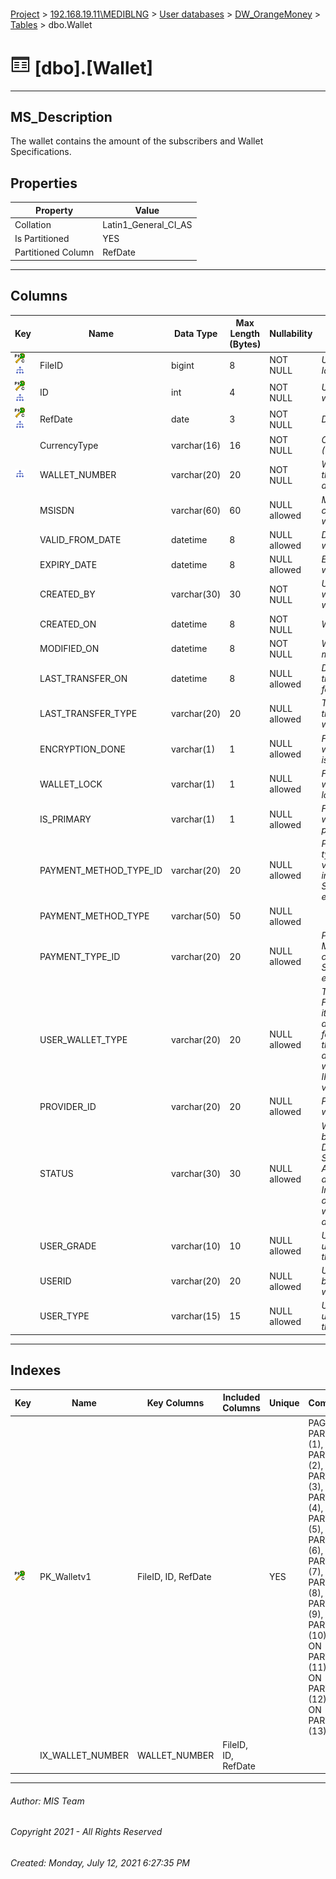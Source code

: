 #### 

[Project](../../../../index.md) > [192.168.19.11\\MEDIBLNG](../../../index.md) > [User databases](../../index.md) > [DW_OrangeMoney](../index.md) > [Tables](Tables.md) > dbo.Wallet

# ![Tables](../../../../Images/Table32.png) [dbo].[Wallet]

---

## <a name="#description"></a>MS_Description

The wallet contains the amount of the subscribers and Wallet Specifications.

## <a name="#properties"></a>Properties

| Property | Value |
|---|---|
| Collation | Latin1_General_CI_AS |
| Is Partitioned | YES |
| Partitioned Column | RefDate |


---

## <a name="#columns"></a>Columns

| Key | Name | Data Type | Max Length (Bytes) | Nullability | Description |
|---|---|---|---|---|---|
| [![Cluster Primary Key PK_Walletv1: *](../../../../Images/pkcluster.png)](#indexes)[![Indexes IX_WALLET_NUMBER](../../../../Images/Index.png)](#indexes) | FileID | bigint | 8 | NOT NULL | _Unique File Identifier_ |
| [![Cluster Primary Key PK_Walletv1: *](../../../../Images/pkcluster.png)](#indexes)[![Indexes IX_WALLET_NUMBER](../../../../Images/Index.png)](#indexes) | ID | int | 4 | NOT NULL | _Unique Data Line within a file_ |
| [![Cluster Primary Key PK_Walletv1: *](../../../../Images/pkcluster.png)](#indexes)[![Indexes IX_WALLET_NUMBER](../../../../Images/Index.png)](#indexes) | RefDate | date | 3 | NOT NULL | _Date of the file_ |
|  | CurrencyType | varchar(16) | 16 | NOT NULL | _Currency (USD/LRD)_ |
| [![Indexes IX_WALLET_NUMBER](../../../../Images/Index.png)](#indexes) | WALLET_NUMBER | varchar(20) | 20 | NOT NULL | _Wallet number in the system updated during the period_ |
|  | MSISDN | varchar(60) | 60 | NULL allowed | _MSISDN corresponding to wallet._ |
|  | VALID_FROM_DATE | datetime | 8 | NULL allowed | _Date from when wallet will be active_ |
|  | EXPIRY_DATE | datetime | 8 | NULL allowed | _Expiry date of wallet._ |
|  | CREATED_BY | varchar(30) | 30 | NOT NULL | _User id of the user who created the wallet_ |
|  | CREATED_ON | datetime | 8 | NOT NULL | _Wallet creation date_ |
|  | MODIFIED_ON | datetime | 8 | NOT NULL | _Wallet last modification date_ |
|  | LAST_TRANSFER_ON | datetime | 8 | NULL allowed | _Date when last transfer occurred for the wallet_ |
|  | LAST_TRANSFER_TYPE | varchar(20) | 20 | NULL allowed | _Type of last transfer for the wallet_ |
|  | ENCRYPTION_DONE | varchar(1) | 1 | NULL allowed | _Flag to decide whether encryption is done or not_ |
|  | WALLET_LOCK | varchar(1) | 1 | NULL allowed | _Flag to decide whether wallet is locked or not_ |
|  | IS_PRIMARY | varchar(1) | 1 | NULL allowed | _Flag to decide whether wallet is primary or not_ |
|  | PAYMENT_METHOD_TYPE_ID | varchar(20) | 20 | NULL allowed | _Payment method type id. Mapping of values can be find in SysPaymentmethod export_ |
|  | PAYMENT_METHOD_TYPE | varchar(50) | 50 | NULL allowed |  |
|  | PAYMENT_TYPE_ID | varchar(20) | 20 | NULL allowed | _Payment  type id. Mapping of values can be find in SysPaymentmethod export_ |
|  | USER_WALLET_TYPE | varchar(20) | 20 | NULL allowed | _Type of the Wallet. For *IND* accounts its value is DUMMY and for all others : for the first wallet the value is Normal and for other wallets it can be IRT or other custom value_ |
|  | PROVIDER_ID | varchar(20) | 20 | NULL allowed | _Provider id for wallet belongs._ |
|  | STATUS | varchar(30) | 30 | NULL allowed | _Wallet status can be Active(‘Y’), Deleted(‘N’), Suspended(‘S’), Add Initiated(AI) and Suspend Initiated(SI). In case of Suspend initiated wallet is considered as active._ |
|  | USER_GRADE | varchar(10) | 10 | NULL allowed | _User grade of the user belonging to the wallet._ |
|  | USERID | varchar(20) | 20 | NULL allowed | _User Id of the user belonging to the wallet_ |
|  | USER_TYPE | varchar(15) | 15 | NULL allowed | _User type of the user belonging to the wallet_ |


---

## <a name="#indexes"></a>Indexes

| Key | Name | Key Columns | Included Columns | Unique | Compression | Partition Scheme | Partitioned |
|---|---|---|---|---|---|---|---|
| [![Cluster Primary Key PK_Walletv1: *](../../../../Images/pkcluster.png)](#indexes) | PK_Walletv1 | FileID, ID, RefDate |  | YES | PAGE ON PARTITIONS (1), PAGE ON PARTITIONS (2), PAGE ON PARTITIONS (3), PAGE ON PARTITIONS (4), PAGE ON PARTITIONS (5), PAGE ON PARTITIONS (6), PAGE ON PARTITIONS (7), PAGE ON PARTITIONS (8), PAGE ON PARTITIONS (9), PAGE ON PARTITIONS (10), PAGE ON PARTITIONS (11), PAGE ON PARTITIONS (12), PAGE ON PARTITIONS (13) | pschSemesterPartition | RefDate |
|  | IX_WALLET_NUMBER | WALLET_NUMBER | FileID, ID, RefDate |  |  | pschSemesterPartition | RefDate |


---

###### Author:  MIS Team

###### Copyright 2021 - All Rights Reserved

###### Created: Monday, July 12, 2021 6:27:35 PM


